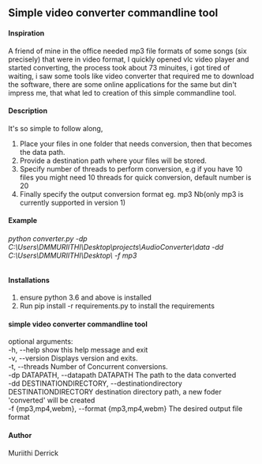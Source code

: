 ## Simple video converter commandline tool

#### Inspiration
A friend of mine in the office needed mp3 file formats of some songs (six precisely) that were in video format, I quickly opened vlc video player and started converting, the process took about 73 minuites, i got tired of waiting, i saw some tools like video converter that required me to download the software, there are some online applications for the same but din't impress me, that what led to creation of this simple commandline tool.

#### Description
It's so simple to follow along, <br/>
1. Place your files in one folder that needs conversion, then that becomes the data path.
2. Provide a destination path where your files will be stored.
3. Specify number of threads to perform conversion, e.g if you have 10 files you might need 10 threads for quick conversion, default number is 20
4. Finally specify the output conversion format eg. mp3 Nb(only mp3 is currently supported in version 1)

#### Example
###### python converter.py -dp C:\Users\DMMURIITHI\Desktop\projects\AudioConverter\data -dd C:\Users\DMMURIITHI\Desktop\ -f mp3

#### Installations
1. ensure python 3.6 and above is installed
2. Run pip install -r requirements.py to install the requirements


#### simple video converter commandline tool

 optional arguments: <br/>
  -h, --help            show this help message and exit  <br/>
  -v, --version         Displays version and exits.  <br/>
  -t, --threads         Number of Concurrent conversions.  <br/>
  -dp DATAPATH, --datapath DATAPATH
                  The path to the data converted  <br/>
  -dd DESTINATIONDIRECTORY, --destinationdirectory DESTINATIONDIRECTORY
                    destination directory path, a new foder 'converted'  will be created  <br/>
  -f {mp3,mp4,webm}, --format {mp3,mp4,webm}
                     The desired output file format  <br/>

#### Author
Muriithi Derrick
